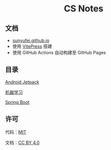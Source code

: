 <h1 align="center">CS Notes</h1>

## 文档

-  [sunyufei.github.io](https://sunyufei.github.io)
-  使用 [VitePress](https://vitepress.dev) 搭建
-  使用 GitHub Actions 自动构建至 GitHub Pages

## 目录

[Android Jetpack](android-jetpack/)

[机器学习](ML/)

[Spring Boot](spring-boot-demo/)

## 许可

代码：[MIT](LICENSE)

文档：[CC BY 4.0](https://creativecommons.org/licenses/by/4.0/deed.zh)
